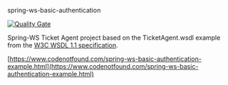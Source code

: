 spring-ws-basic-authentication

[![Quality Gate](https://sonarqube.com/api/badges/gate?key=com.codenotfound:spring-ws-basic-authentication)](https://sonarqube.com/dashboard/index/com.codenotfound:spring-ws-basic-authentication)

Spring-WS Ticket Agent project based on the TicketAgent.wsdl example from the [W3C WSDL 1.1 specification](https://www.w3.org/TR/wsdl11elementidentifiers/#Iri-ref-ex).

[https://www.codenotfound.com/spring-ws-basic-authentication-example.html](https://www.codenotfound.com/spring-ws-basic-authentication-example.html)
